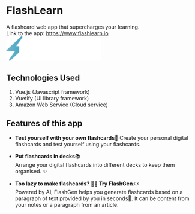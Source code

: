 # FlashLearn
A flashcard web app that supercharges your learning.  
Link to the app: https://www.flashlearn.io
 <a href="https://www.flashlearn.io">
  <img src="src/assets/flashlearn-text-logo.svg" alt="FlashLearn Logo" width="50%">
 </a>
   
## Technologies Used
1. Vue.js (Javascript framework)  
2. Vuetify (UI library framework)  
3. Amazon Web Service (Cloud service)  
  
## Features of this app
-  **Test yourself with your own flashcards**📝
Create your personal digital flashcards and test yourself using your flashcards.  
  
-  **Put flashcards in decks**📚  
Arrange your digital flashcards into different decks to keep them organised. ✨  
  
-  **Too lazy to make flashcards? 🤷‍♂️ Try FlashGen**⚡️⚡️  
Powered by AI, FlashGen helps you generate flashcards based on a paragraph of text provided by you in seconds🤯. It can be content from your notes or a paragraph from an article.  

